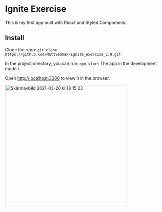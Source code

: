 # Ignite Exercise

This is my first app built with React and Styled Components.

## Install

Clone the repo: `git clone https://github.com/MattSedmak/Ignite_exercise_2.0.git`

In the project directory, you can run: `npm start`
The app in the development mode.\

Open [http://localhost:3000](http://localhost:3000) to view it in the browser.

<img width="400" alt="Skärmavbild 2021-03-20 kl  18 15 23" src="https://user-images.githubusercontent.com/62596608/111879863-855e6880-89a8-11eb-8605-20c2cf1de65d.png">
